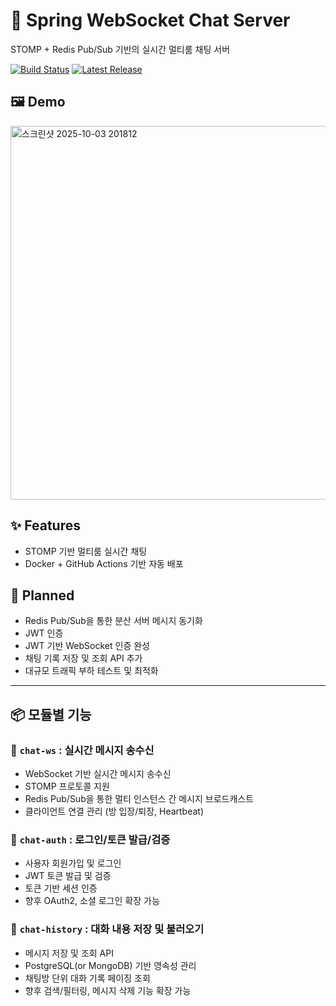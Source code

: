 # 🚀 Spring WebSocket Chat Server
STOMP + Redis Pub/Sub 기반의 실시간 멀티룸 채팅 서버

[![Build Status](https://github.com/tak002/Spring-Redis-PubSub/actions/workflows/deploy.yml/badge.svg)](https://github.com/tak002/Spring-Redis-PubSub/actions)
[![Latest Release](https://img.shields.io/github/v/release/tak002/Spring-Redis-PubSub?sort=semver)](https://github.com/tak002/Spring-Redis-PubSub/releases)

## 🖼️ Demo
<img width="1731" height="598" alt="스크린샷 2025-10-03 201812" src="https://github.com/user-attachments/assets/39aa15fb-b0ce-40ed-a349-d1f18ae16425" />

## ✨ Features
- STOMP 기반 멀티룸 실시간 채팅
- Docker + GitHub Actions 기반 자동 배포
  
## 🔮 Planned
- Redis Pub/Sub을 통한 분산 서버 메시지 동기화
- JWT 인증
- JWT 기반 WebSocket 인증 완성
- 채팅 기록 저장 및 조회 API 추가
- 대규모 트래픽 부하 테스트 및 최적화


---

## 📦 모듈별 기능

### 🔹 `chat-ws` : 실시간 메시지 송수신
- WebSocket 기반 실시간 메시지 송수신
- STOMP 프로토콜 지원
- Redis Pub/Sub을 통한 멀티 인스턴스 간 메시지 브로드캐스트
- 클라이언트 연결 관리 (방 입장/퇴장, Heartbeat)

### 🔹 `chat-auth` : 로그인/토큰 발급/검증
- 사용자 회원가입 및 로그인
- JWT 토큰 발급 및 검증
- 토큰 기반 세션 인증
- 향후 OAuth2, 소셜 로그인 확장 가능

### 🔹 `chat-history` : 대화 내용 저장 및 불러오기
- 메시지 저장 및 조회 API
- PostgreSQL(or MongoDB) 기반 영속성 관리
- 채팅방 단위 대화 기록 페이징 조회
- 향후 검색/필터링, 메시지 삭제 기능 확장 가능

